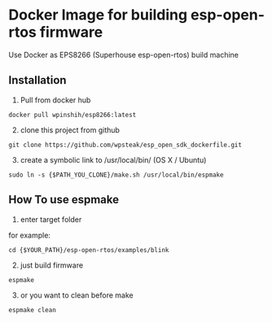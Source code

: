 # Docker Image for building esp-open-rtos firmware
Use Docker as EPS8266 (Superhouse esp-open-rtos) build machine 

## Installation
1. Pull from docker hub

```
docker pull wpinshih/esp8266:latest
```

2. clone this project from github

```
git clone https://github.com/wpsteak/esp_open_sdk_dockerfile.git    
```

3. create a symbolic link to /usr/local/bin/ (OS X / Ubuntu)

```
sudo ln -s {$PATH_YOU_CLONE}/make.sh /usr/local/bin/espmake
```

## How To use espmake

1. enter target folder

for example:

```
cd {$YOUR_PATH}/esp-open-rtos/examples/blink
```

2. just build firmware

```
espmake
```

3. or you want to clean before make

```
espmake clean
```
